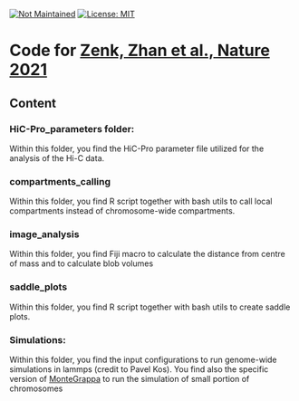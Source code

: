 [![Not Maintained](https://img.shields.io/badge/Maintenance%20Level-Not%20Maintained-yellow.svg)](https://gist.github.com/cheerfulstoic/d107229326a01ff0f333a1d3476e068d)
[![License: MIT](https://img.shields.io/badge/License-MIT-yellow.svg)](https://opensource.org/licenses/MIT)

# Code for [Zenk, Zhan et al., Nature 2021](https://www.nature.com/articles/s41586-021-03460-z)

## Content

### HiC-Pro_parameters folder:

Within this folder, you find the HiC-Pro parameter file utilized for the analysis of the Hi-C data.

### compartments_calling

Within this folder, you find R script together with bash utils to call local compartments instead of chromosome-wide compartments.

### image_analysis

Within this folder, you find Fiji macro to calculate the distance from centre of mass and to calculate blob volumes


### saddle_plots

Within this folder, you find R script together with bash utils to create saddle plots.

### Simulations:

Within this folder, you find the input configurations to run genome-wide simulations in lammps (credit to Pavel Kos).
You find also the specific version of [MonteGrappa](https://www.sciencedirect.com/science/article/pii/S0010465514003178) to run the simulation of small portion of chromosomes
